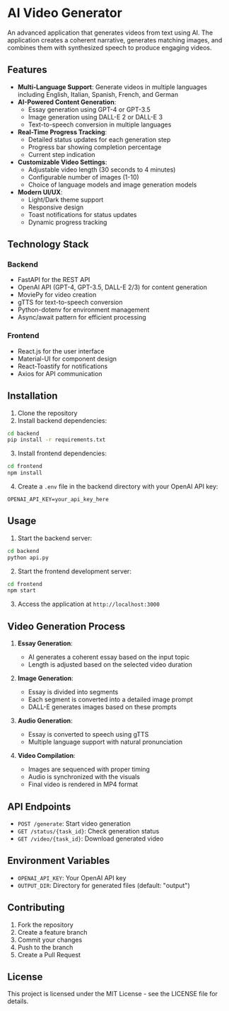 # AI Video Generator

An advanced application that generates videos from text using AI. The application creates a coherent narrative, generates matching images, and combines them with synthesized speech to produce engaging videos.

## Features

- **Multi-Language Support**: Generate videos in multiple languages including English, Italian, Spanish, French, and German
- **AI-Powered Content Generation**:
  - Essay generation using GPT-4 or GPT-3.5
  - Image generation using DALL-E 2 or DALL-E 3
  - Text-to-speech conversion in multiple languages
- **Real-Time Progress Tracking**:
  - Detailed status updates for each generation step
  - Progress bar showing completion percentage
  - Current step indication
- **Customizable Video Settings**:
  - Adjustable video length (30 seconds to 4 minutes)
  - Configurable number of images (1-10)
  - Choice of language models and image generation models
- **Modern UI/UX**:
  - Light/Dark theme support
  - Responsive design
  - Toast notifications for status updates
  - Dynamic progress tracking

## Technology Stack

### Backend
- FastAPI for the REST API
- OpenAI API (GPT-4, GPT-3.5, DALL-E 2/3) for content generation
- MoviePy for video creation
- gTTS for text-to-speech conversion
- Python-dotenv for environment management
- Async/await pattern for efficient processing

### Frontend
- React.js for the user interface
- Material-UI for component design
- React-Toastify for notifications
- Axios for API communication

## Installation

1. Clone the repository
2. Install backend dependencies:
```bash
cd backend
pip install -r requirements.txt
```

3. Install frontend dependencies:
```bash
cd frontend
npm install
```

4. Create a `.env` file in the backend directory with your OpenAI API key:
```
OPENAI_API_KEY=your_api_key_here
```

## Usage

1. Start the backend server:
```bash
cd backend
python api.py
```

2. Start the frontend development server:
```bash
cd frontend
npm start
```

3. Access the application at `http://localhost:3000`

## Video Generation Process

1. **Essay Generation**:
   - AI generates a coherent essay based on the input topic
   - Length is adjusted based on the selected video duration

2. **Image Generation**:
   - Essay is divided into segments
   - Each segment is converted into a detailed image prompt
   - DALL-E generates images based on these prompts

3. **Audio Generation**:
   - Essay is converted to speech using gTTS
   - Multiple language support with natural pronunciation

4. **Video Compilation**:
   - Images are sequenced with proper timing
   - Audio is synchronized with the visuals
   - Final video is rendered in MP4 format

## API Endpoints

- `POST /generate`: Start video generation
- `GET /status/{task_id}`: Check generation status
- `GET /video/{task_id}`: Download generated video

## Environment Variables

- `OPENAI_API_KEY`: Your OpenAI API key
- `OUTPUT_DIR`: Directory for generated files (default: "output")

## Contributing

1. Fork the repository
2. Create a feature branch
3. Commit your changes
4. Push to the branch
5. Create a Pull Request

## License

This project is licensed under the MIT License - see the LICENSE file for details.
